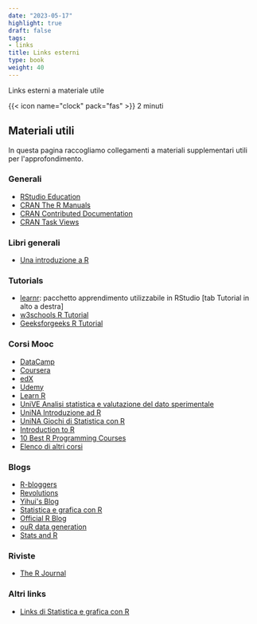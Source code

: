 ```yaml
---
date: "2023-05-17"
highlight: true
draft: false
tags:
- links
title: Links esterni
type: book
weight: 40
---
```


Links esterni a materiale utile

<!--more-->

{{< icon name="clock" pack="fas" >}} 2 minuti

## Materiali utili

In questa pagina raccogliamo collegamenti a materiali supplementari utili per l'approfondimento.

### Generali

* [RStudio Education](https://education.rstudio.com/learn/)
* [CRAN The R Manuals](https://cran.r-project.org/manuals.html)
* [CRAN Contributed Documentation](https://cran.r-project.org/other-docs.html)
* [CRAN Task Views](https://cran.r-project.org/web/views/)

### Libri generali

* [Una introduzione a R](http://datascience.maths.unitn.it/events/ips2021/R/index.html)

### Tutorials

* [learnr](https://rstudio.github.io/learnr/): pacchetto apprendimento utilizzabile in RStudio [tab Tutorial in alto a destra]
* [w3schools R Tutorial](https://www.w3schools.com/r/)
* [Geeksforgeeks R Tutorial](https://www.geeksforgeeks.org/r-tutorial/)

### Corsi Mooc

* [DataCamp](https://app.datacamp.com/)
* [Coursera](https://www.coursera.org/search?query=r&)
* [edX](https://www.edx.org/search?q=R)
* [Udemy](https://www.udemy.com/courses/search/?src=ukw&q=R)
* [Learn R](https://www.codecademy.com/learn/learn-r)
* [UniVE Analisi statistica e valutazione del dato sperimentale](https://learn.eduopen.org/eduopenv2/course_details.php?courseid=534)
* [UniNA Introduzione ad R](https://lms.federica.eu/enrol/index.php?id=520)
* [UniNA Giochi di Statistica con R](https://lms.federica.eu/enrol/index.php?id=227)
* [Introduction to R](https://www.mygreatlearning.com/academy/learn-for-free/courses/introduction-to-r)
* [10 Best R Programming Courses](https://www.classcentral.com/report/best-r-programming-courses)
* [Elenco di altri corsi](https://www.mooc-list.com/tags/r-programming)

### Blogs

* [R-bloggers](https://www.r-bloggers.com/)
* [Revolutions](https://blog.revolutionanalytics.com/)
* [Yihui's Blog](https://yihui.org/en/)
* [Statistica e grafica con R](https://impararfacendo.blogspot.com/)
* [Official R Blog](https://blog.r-project.org/)
* [ouR data generation](https://www.rdatagen.net/)
* [Stats and R](https://statsandr.com/)

### Riviste

* [The R Journal](https://journal.r-project.org/)

### Altri links

* [Links di Statistica e grafica con R](https://impararfacendo.blogspot.com/p/link.html)
